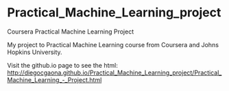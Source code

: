 # Practical_Machine_Learning_project
Coursera Practical Machine Learning Project

My project to Practical Machine Learning course from Coursera and Johns Hopkins University.

Visit the github.io page to see the html: http://diegocgaona.github.io/Practical_Machine_Learning_project/Practical_Machine_Learning_-_Project.html
